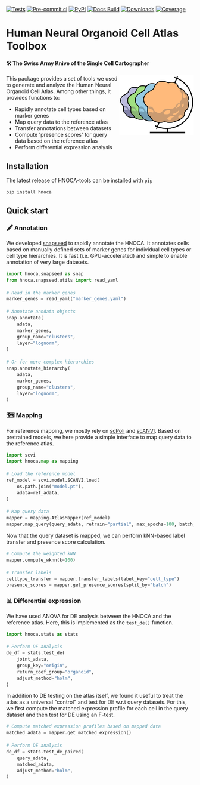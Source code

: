 
[![Tests][badge-tests]][tests]
[![Pre-commit.ci][badge-pre-commit]][pre-commit]
[![PyPI][badge-pypi]][pypi]
[![Docs Build][badge-docs]][docs]
[![Downloads][badge-downloads]][downloads]
[![Coverage][badge-coverage]][coverage]


[badge-tests]: https://github.com/devsystemslab/hnoca-tools/actions/workflows/test.yaml/badge.svg
[badge-pre-commit]: https://results.pre-commit.ci/badge/github/devsystemslab/hnoca-tools/main.svg
[badge-pypi]: https://img.shields.io/pypi/v/hnoca.svg
[badge-docs]: https://github.com/devsystemslab/hnoca-tools/actions/workflows/build-site.yaml/badge.svg
[badge-downloads]: https://static.pepy.tech/badge/hnoca
[badge-coverage]: https://codecov.io/gh/devsystemslab/hnoca-tools/branch/main/graph/badge.svg

# Human Neural Organoid Cell Atlas Toolbox
#### 🛠️ The Swiss Army Knive of the Single Cell Cartographer

<img src="site/assets/images/logo.png" align="right" width="200"/>

This package provides a set of tools we used to generate and analyze the Human Neural Organoid Cell Atlas. Among other things, it provides functions to:

- Rapidly annotate cell types based on marker genes
- Map query data to the reference atlas
- Transfer annotations between datasets
- Compute 'presence scores' for query data based on the reference atlas
- Perform differential expression analysis


## Installation
The latest release of HNOCA-tools can be installed with `pip`

```
pip install hnoca
```


## Quick start

### 🖋️ Annotation

We developed [snapseed](https://github.com/devsystemslab/snapseed) to rapidly annotate the HNOCA. It annotates cells based on manually defined sets of marker genes for individual cell types or cell type hierarchies. It is fast (i.e. GPU-accelerated) and simple to enable annotation of very large datasets.

```python
import hnoca.snapseed as snap
from hnoca.snapseed.utils import read_yaml

# Read in the marker genes
marker_genes = read_yaml("marker_genes.yaml")

# Annotate anndata objects
snap.annotate(
    adata,
    marker_genes,
    group_name="clusters",
    layer="lognorm",
)

# Or for more complex hierarchies
snap.annotate_hierarchy(
    adata,
    marker_genes,
    group_name="clusters",
    layer="lognorm",
)
```

### 🗺️ Mapping

For reference mapping, we mostly rely on [scPoli](https://docs.scarches.org/en/latest/scpoli_surgery_pipeline.html) and [scANVI](https://docs.scvi-tools.org/en/1.1.1/user_guide/models/scanvi.html). Based on pretrained models, we here provide a simple interface to map query data to the reference atlas.

```python
import scvi
import hnoca.map as mapping

# Load the reference model
ref_model = scvi.model.SCANVI.load(
    os.path.join("model.pt"),
    adata=ref_adata,
)

# Map query data
mapper = mapping.AtlasMapper(ref_model)
mapper.map_query(query_adata, retrain="partial", max_epochs=100, batch_size=1024)
```

Now that the query dataset is mapped, we can perform kNN-based label transfer and presence score calculation.

```python
# Compute the weighted kNN
mapper.compute_wknn(k=100)

# Transfer labels
celltype_transfer = mapper.transfer_labels(label_key="cell_type")
presence_scores = mapper.get_presence_scores(split_by="batch")
```

### 📊 Differential expression

We have used ANOVA for DE analysis between the HNOCA and the reference atlas. Here, this is implemented as the `test_de()` function.

```python
import hnoca.stats as stats

# Perform DE analysis
de_df = stats.test_de(
    joint_adata,
    group_key="origin",
    return_coef_group="organoid",
    adjust_method="holm",
)
```

In addition to DE testing on the atlas itself, we found it useful to treat the atlas as a universal "control" and test for DE w.r.t query datasets. For this, we first compute the matched expression profile for each cell in the query dataset and then test for DE using an F-test.

```python
# Compute matched expression profiles based on mapped data
matched_adata = mapper.get_matched_expression()

# Perform DE analysis
de_df = stats.test_de_paired(
    query_adata,
    matched_adata,
    adjust_method="holm",
)
```

[tests]: https://github.com/devsystemslab/hnoca-tools/actions/workflows/test.yaml
[pre-commit]: https://results.pre-commit.ci/latest/github/devsystemslab/hnoca-tools/main
[pypi]: https://pypi.org/project/hnoca/
[docs]: https://devsystemslab.github.io/HNOCA-tools/
[downloads]: https://pepy.tech/project/hnoca
[coverage]: https://codecov.io/gh/devsystemslab/hnoca-tools
